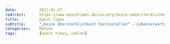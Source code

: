 ```yaml
---
date:          2021-01-27
redirect:      https://www.epochtimes.de/society/keine-uebersterblichkeit-festzustellen-lebenserwartung-von-corona-toten-2-jahre-hoeher-als-normal-a3432192.html
title:         Epoch Times
subtitle:      "„Keine Übersterblichkeit festzustellen“ – Lebenserwartung von Corona-Toten 2 Jahre höher als normal"
categories:    Medien
tags:          [epoch times, zahlen]
---
```

